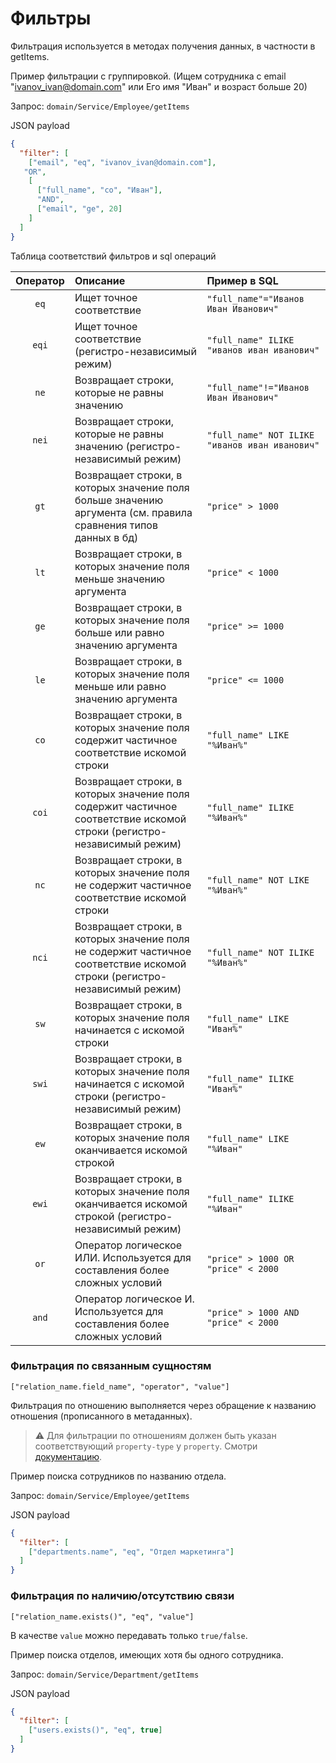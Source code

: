 # Фильтры

Фильтрация используется в методах получения данных, в частности в
getItems.

Пример фильтрации с группировкой. (Ищем сотрудника с email
"ivanov_ivan@domain.com" или Его имя "Иван" и возраст больше 20)

Запрос: `domain/Service/Employee/getItems`

JSON payload

```json
{
  "filter": [
    ["email", "eq", "ivanov_ivan@domain.com"],
   "OR",
    [
      ["full_name", "co", "Иван"],
      "AND",
      ["email", "ge", 20]
    ]
  ]
}
```

Таблица соответствий фильтров и sql операций

| Оператор | Описание                                                                                                                  | Пример в SQL                                   |
|:--------:|:--------------------------------------------------------------------------------------------------------------------------|:-----------------------------------------------|
|   `eq`   | Ищет точное соответствие                                                                                                  | `"full_name"="Иванов Иван Иванович"`           |
|   `eqi`  | Ищет точное соответствие (регистро-независимый режим)                                                                     | `"full_name" ILIKE "иванов иван иванович"`     |
|   `ne`   | Возвращает строки, которые не равны значению                                                                              | `"full_name"!="Иванов Иван Иванович"`          |
|   `nei`  | Возвращает строки, которые не равны значению (регистро-независимый режим)                                                 | `"full_name" NOT ILIKE "иванов иван иванович"` |
|   `gt`   | Возвращает строки, в которых значение поля больше значению аргумента (см. правила сравнения типов данных в бд)            | `"price" > 1000`                               |
|   `lt`   | Возвращает строки, в которых значение поля меньше значению аргумента                                                      | `"price" < 1000`                               |
|   `ge`   | Возвращает строки, в которых значение поля больше или равно значению аргумента                                            | `"price" >= 1000`                              | 
|   `le`   | Возвращает строки, в которых значение поля меньше или равно значению аргумента                                            | `"price" <= 1000`                              |
|   `co`   | Возвращает строки, в которых значение поля содержит частичное соответствие искомой строки                                 | `"full_name" LIKE "%Иван%"`                    |
|   `coi`  | Возвращает строки, в которых значение поля содержит частичное соответствие искомой строки (регистро-независимый режим)    | `"full_name" ILIKE "%Иван%"`                   |
|   `nc`   | Возвращает строки, в которых значение поля не содержит частичное соответствие искомой строки                              | `"full_name" NOT LIKE "%Иван%"`                |
|   `nci`  | Возвращает строки, в которых значение поля не содержит частичное соответствие искомой строки (регистро-независимый режим) | `"full_name" NOT ILIKE "%Иван%"`               |
|   `sw`   | Возвращает строки, в которых значение поля начинается с искомой строки                                                    | `"full_name" LIKE "Иван%"`                     |
|   `swi`  | Возвращает строки, в которых значение поля начинается с искомой строки (регистро-независимый режим)                       | `"full_name" ILIKE "Иван%"`                    |
|   `ew`   | Возвращает строки, в которых значение поля оканчивается искомой строкой                                                   | `"full_name" LIKE "%Иван"`                     |
|   `ewi`  | Возвращает строки, в которых значение поля оканчивается искомой строкой (регистро-независимый режим)                      | `"full_name" ILIKE "%Иван"`                    |
|   `or`   | Оператор логическое ИЛИ. Используется для составления более сложных условий                                               | `"price" > 1000 OR "price" < 2000`             | 
|   `and`  | Оператор логическое И. Используется для составления более сложных условий                                                 | `"price" > 1000 AND "price" < 2000`            |


### Фильтрация по связанным сущностям

`["relation_name.field_name", "operator", "value"]`

Фильтрация по отношению выполняется через обращение к названию отношения
(прописанного в метаданных).

> :warning: Для фильтрации по отношениям должен быть указан
> соответствующий `property-type` у `property`. Смотри
> [документацию](/server/metadata.md#Перечень-тегов).

Пример поиска сотрудников по названию отдела.

Запрос: `domain/Service/Employee/getItems`

JSON payload

```json
{
  "filter": [
    ["departments.name", "eq", "Отдел маркетинга"]
  ]
}
```
### Фильтрация по наличию/отсутствию связи 

`["relation_name.exists()", "eq", "value"]`

В качестве `value` можно передавать только `true/false`.

Пример поиска отделов, имеющих хотя бы одного сотрудника.

Запрос: `domain/Service/Department/getItems`

JSON payload

```json
{
  "filter": [
    ["users.exists()", "eq", true]
  ]
}
```
